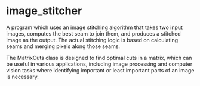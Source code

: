 # image_stitcher
A program which uses an image stitching algorithm that takes two input images, computes the best seam to join them, and produces a stitched image as the output.
The actual stitching logic is based on calculating seams and merging pixels along those seams.


The MatrixCuts class is designed to find optimal cuts in a matrix, which can be useful in various applications, including image processing and computer vision tasks where identifying important or least important parts of an image is necessary.
